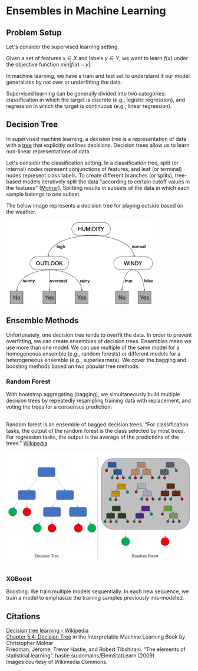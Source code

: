 # Ensembles in Machine Learning

## Problem Setup
Let's consider the supervised learning setting.  
  
Given a set of features $x \in X$ and labels $y \in Y$, we want to learn $f(x)$ under the objective function $min \left|f(x)-y \right|$.  

In machine learning, we have a train and test set to understand if our model generalizes by not over or underfitting the data.  

Supervised learning can be generally divided into two categories: classification in which the target is discrete (e.g., logistic regression), and regression in which the target is continuous (e.g., linear regression).

## Decision Tree
In supervised machine learning, a decision tree is a representation of data with a [tree](https://en.wikipedia.org/wiki/Tree_(abstract_data_type)#Terminology) that explicitly outlines decisions. Decision trees allow us to learn non-linear representations of data.  

Let's consider the classification setting. In a classification tree, split (or internal) nodes represent conjunctions of features, and leaf (or terminal) nodes represent class labels. To create different branches (or splits), tree-based models iteratively split the data "according to certain cutoff values in the features" ([Molnar](https://christophm.github.io/interpretable-ml-book/tree.html)). Splitting results in subsets of the data in which each sample belongs to one subset.  

The below image represents a decision tree for playing outside based on the weather. 

![A decision tree for playing outside based on the weather](https://github.com/LeliaPlusPlus/CJIT-ML4CJ/blob/main/recitations/ensembles/imgs/Decision_tree_for_playing_outside.png)

## Ensemble Methods
Unfortunately, one decision tree tends to overfit the data. In order to prevent overfitting, we can create ensembles of decision trees. Ensembles mean we use more than one model. We can use multiple of the same model for a homogeneous ensemble (e.g., random forests) or different models for a heterogeneous ensemble (e.g., superlearners). We cover the bagging and boosting methods based on two popular tree methods. 

### Random Forest
With bootstrap aggregating (bagging), we simultaneously build multiple decision trees by repeatedly resampling training data with replacement, and voting the trees for a consensus prediction.  
![]()

Random forest is an ensemble of bagged decision trees. "For classification tasks, the output of the random forest is the class selected by most trees. For regression tasks, the output is the average of the predictions of the trees." [Wikipedia](https://en.wikipedia.org/wiki/Random_forest)

![A graph showing the difference between a decision tree and random forest. A decision tree represents one tree while a random forest represents the aggregation of multiple trees.](https://github.com/LeliaPlusPlus/CJIT-ML4CJ/blob/main/recitations/ensembles/imgs/dt_v_rf.png)

### XGBoost
Boosting: We train multiple models sequentially. In each new sequence, we train a model to emphasize the training samples previously mis-modeled.


## Citations
[Decision tree learning - Wikipedia](https://en.wikipedia.org/wiki/Decision_tree_learning)  
[Chapter 5.4: Decision Tree](https://christophm.github.io/interpretable-ml-book/tree.html) in the Interpretable Machine Learning Book by Christopher Molnar  
Friedman, Jerome, Trevor Hastie, and Robert Tibshirani. “The elements of statistical learning”. hastie.su.domains/ElemStatLearn (2009).  
Images courtesy of Wikimedia Commons.

